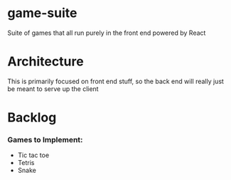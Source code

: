 # game-suite
Suite of games that all run purely in the front end powered by React

# Architecture
This is primarily focused on front end stuff, so the back end will really just be meant to serve up the client

# Backlog
### Games to Implement:
- Tic tac toe
- Tetris
- Snake

